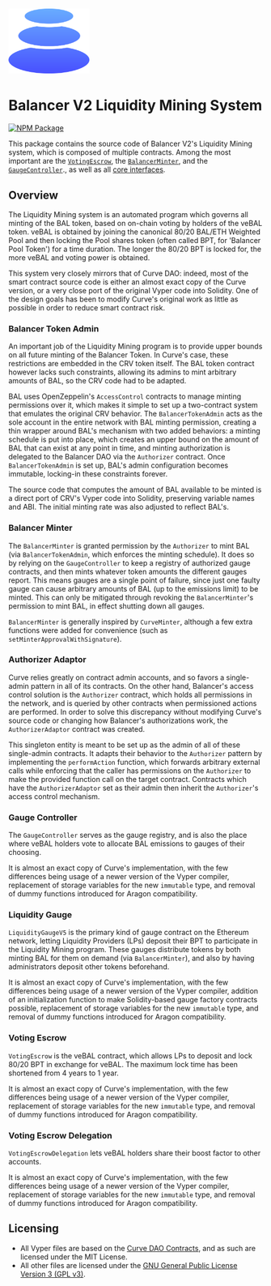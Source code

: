 # <img src="../../logo.svg" alt="Balancer" height="128px">

# Balancer V2 Liquidity Mining System

[![NPM Package](https://img.shields.io/npm/v/@balancer-labs/v2-liquidity-mining.svg)](https://www.npmjs.org/package/@balancer-labs/v2-liquidity-mining)

This package contains the source code of Balancer V2's Liquidity Mining system, which is composed of multiple contracts. Among the most important are the [`VotingEscrow`](./contracts/VotingEscrow.vy), the [`BalancerMinter`](./contracts/BalancerMinter.sol), and the [`GaugeController`](./contracts/GaugeController.vy)., as well as all [core interfaces](../interfaces/contracts/liquidity-mining).

## Overview

The Liquidity Mining system is an automated program which governs all minting of the BAL token, based on on-chain voting by holders of the veBAL token. veBAL is obtained by joining the canonical 80/20 BAL/ETH Weighted Pool and then locking the Pool shares token (often called BPT, for 'Balancer Pool Token') for a time duration. The longer the 80/20 BPT is locked for, the more veBAL and voting power is obtained.

This system very closely mirrors that of Curve DAO: indeed, most of the smart contract source code is either an almost exact copy of the Curve version, or a very close port of the original Vyper code into Solidity. One of the design goals has been to modify Curve's original work as little as possible in order to reduce smart contract risk.

### Balancer Token Admin

An important job of the Liquidity Mining program is to provide upper bounds on all future minting of the Balancer Token. In Curve's case, these restrictions are embedded in the CRV token itself. The BAL token contract however lacks such constraints, allowing its admins to mint arbitrary amounts of BAL, so the CRV code had to be adapted.

BAL uses OpenZeppelin's `AccessControl` contracts to manage minting permissions over it, which makes it simple to set up a two-contract system that emulates the original CRV behavior. The `BalancerTokenAdmin` acts as the sole account in the entire network with BAL minting permission, creating a thin wrapper around BAL's mechanism with two added behaviors: a minting schedule is put into place, which creates an upper bound on the amount of BAL that can exist at any point in time, and minting authorization is delegated to the Balancer DAO via the `Authorizer` contract. Once `BalancerTokenAdmin` is set up, BAL's admin configuration becomes immutable, locking-in these constraints forever.

The source code that computes the amount of BAL available to be minted is a direct port of CRV's Vyper code into Solidity, preserving variable names and ABI. The initial minting rate was also adjusted to reflect BAL's.

### Balancer Minter

The `BalancerMinter` is granted permission by the `Authorizer` to mint BAL (via `BalancerTokenAdmin`, which enforces the minting schedule). It does so by relying on the `GaugeController` to keep a registry of authorized gauge contracts, and then mints whatever token amounts the different gauges report. This means gauges are a single point of failure, since just one faulty gauge can cause arbitrary amounts of BAL (up to the emissions limit) to be minted. This can only be mitigated through revoking the `BalancerMinter`'s permission to mint BAL, in effect shutting down all gauges.

`BalancerMinter` is generally inspired by `CurveMinter`, although a few extra functions were added for convenience (such as `setMinterApprovalWithSignature`).

### Authorizer Adaptor

Curve relies greatly on contract admin accounts, and so favors a single-admin pattern in all of its contracts. On the other hand, Balancer's access control solution is the `Authorizer` contract, which holds all permissions in the network, and is queried by other contracts when permissioned actions are performed. In order to solve this discrepancy without modifying Curve's source code or changing how Balancer's authorizations work, the `AuthorizerAdaptor` contract was created.

This singleton entity is meant to be set up as the admin of all of these single-admin contracts. It adapts their behavior to the `Authorizer` pattern by implementing the `performAction` function, which forwards arbitrary external calls while enforcing that the caller has permissions on the `Authorizer` to make the provided function call on the target contract. Contracts which have the `AuthorizerAdaptor` set as their admin then inherit the `Authorizer`'s access control mechanism.

### Gauge Controller

The `GaugeController` serves as the gauge registry, and is also the place where veBAL holders vote to allocate BAL emissions to gauges of their choosing.

It is almost an exact copy of Curve's implementation, with the few differences being usage of a newer version of the Vyper compiler, replacement of storage variables for the new `immutable` type, and removal of dummy functions introduced for Aragon compatibility.

### Liquidity Gauge

`LiquidityGaugeV5` is the primary kind of gauge contract on the Ethereum network, letting Liquidity Providers (LPs) deposit their BPT to participate in the Liquidity Mining program. These gauges distribute tokens by both minting BAL for them on demand (via `BalancerMinter`), and also by having administrators deposit other tokens beforehand.

It is almost an exact copy of Curve's implementation, with the few differences being usage of a newer version of the Vyper compiler, addition of an initialization function to make Solidity-based gauge factory contracts possible, replacement of storage variables for the new `immutable` type, and removal of dummy functions introduced for Aragon compatibility.

### Voting Escrow

`VotingEscrow` is the veBAL contract, which allows LPs to deposit and lock 80/20 BPT in exchange for veBAL. The maximum lock time has been shortened from 4 years to 1 year.

It is almost an exact copy of Curve's implementation, with the few differences being usage of a newer version of the Vyper compiler, replacement of storage variables for the new `immutable` type, and removal of dummy functions introduced for Aragon compatibility.

### Voting Escrow Delegation

`VotingEscrowDelegation` lets veBAL holders share their boost factor to other accounts.

It is almost an exact copy of Curve's implementation, with the few differences being usage of a newer version of the Vyper compiler, replacement of storage variables for the new `immutable` type, and removal of dummy functions introduced for Aragon compatibility.

## Licensing

- All Vyper files are based on the [Curve DAO Contracts](https://github.com/curvefi/curve-dao-contracts), and as such are licensed under the MIT License.
- All other files are licensed under the [GNU General Public License Version 3 (GPL v3)](../../LICENSE).
